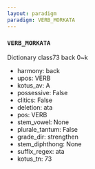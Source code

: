 ```yaml
---
layout: paradigm
paradigm: VERB_MORKATA
---
```

### ` VERB_MORKATA `

Dictionary class73 back 0~k
* harmony: back
* upos: VERB
* kotus_av: A
* possessive: False
* clitics: False
* deletion: ata
* pos: VERB
* stem_vowel: None
* plurale_tantum: False
* grade_dir: strengthen
* stem_diphthong: None
* suffix_regex: ata
* kotus_tn: 73
